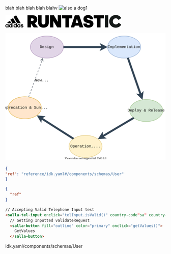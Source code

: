 blah blah blah blah blahv
 ![also a dog1](assets/images/51835552929_396b75ac7d_o.jpg)

![adidas-runtastic_logo_horizontal_cmyk_black.svg](../assets/images/adidas-runtastic_logo_horizontal_cmyk_black.svg)

![api-lifecycle-alt.svg](../assets/images/api-lifecycle-alt.svg)

```json stupid
{
"ref": "reference/idk.yaml#/components/schemas/User"
}
```
```json jsonSchema
{
  "ref"
}
```
```html
// Accepting Valid Telephone Input test
<salla-tel-input onclick="telInput.isValid()" country-code"sa" country-key="+966" mobile="5555555">
  // Getting Inputted validateRequest
  <salla-button fill="outline" color="primary" onclick="getValues()">
    GetValues
  </salla-button>
  ```
idk.yaml/components/schemas/User  